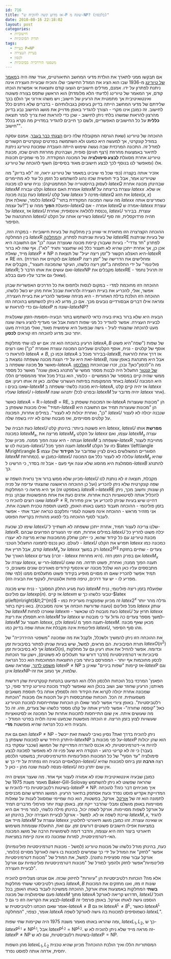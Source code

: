 ```yaml
---
id: 716
title: "אז מדוע קשה להוכיח ש-P שונה מ-NP? (בלכסון)"
date: 2010-08-16 22:18:02
layout: post
categories: 
  - חישוביות
  - תורת הסיבוכיות
tags: 
  - בעיית P=NP
  - בעיית העצירה
  - לכסון
  - משפטי היררכייה בסיבוכיות
---
```

אם תבקשו ממני לתארך את הולדת מדעי המחשב התיאורטיים, אגיד שזה היה ב<a href="http://www.google.com/url?sa=t&amp;source=web&amp;cd=1&amp;ved=0CBcQFjAA&amp;url=http%3A%2F%2Fwww.thocp.net%2Fbiographies%2Fpapers%2Fturing_oncomputablenumbers_1936.pdf&amp;ei=NYppTJ2mDc-fONmQwbgF&amp;usg=AFQjCNHLCPE7ZMMOfz6ZUP2gDQYZGCoxIA&amp;sig2=VkKRrxKmGZBD-j04nHYVFw">מאמר של טיורינג</a> מ-1936 שבו הוא הציג את המודל החישובי שלו והוכיח שבעיית העצירה אינה ניתנת לפתרון על ידו. אמנם, מודלים חישוביים הוצעו קודם ותוצאות אי אפשרות הוכחו קודם, אך המאמר של טיורינג (לדעתי הלא מלומדת) הוא הראשון שתפס בצורה פשוטה ואינטואיטיבית אך מתמטית את הרעיון של חישוב; ויש משהו אירוני אך הולם בכך שלידתם של מדעי המחשב הייתה בדיוק בעיסוק בגבולותיהם - בדברים שלא ניתנים כלל לחישוב. זה כמובן אינו מקרי - הצורך להגדיר באופן מדוייק את מושג החישוב נבע בדיוק מהרצון להראות שמשהו בלתי ניתן לחישוב - שכן כדי להראות זאת צריך לומר תוצאה <strong>כללית</strong> על כל החישובים האפשריים, ולשם כך חייבים להגדיר במדוייק מה נקרא בכלל "חישוב".

ההוכחה של טיורינג (שאת הגרסה המקובלת שלה כיום <a href="http://www.gadial.net/?p=65">הצגתי כבר בעבר</a>. אמנם עסקה במודל קונקרטי, אך למעשה היא כמעט ולא השתמשה בפרטים קונקרטיים הקשורים למודל זה. התכונה המרכזית שבה נעשה שימוש הייתה העובדה שמכונת טיורינג ניתנת לתיאור באמצעות מחרוזת (רצף תווים) סופית, ושבהינתן מחרוזת תווים שכזו, מכונת טיורינג אחרת מסוגלת <strong>לבצע סימולציה</strong> של המכונה המקודדת. כל מי שמקיים תכונות אלו (ומאפשר לנו בנוסף לכך לבצע חישובים מאוד בסיסיים) חשוף להוכחה של טיורינג.

אזכיר אותה בקצרה (כפי שכל מי שיביט במאמר של טיורינג יראה, זה "לא בדיוק" מה שטיורינג אמר, אבל ביד חופשית שכזו נהוג להשתמש כל הזמן כל עוד לא מתיימרים לעסוק בהיסטוריה של המתמטיקה): נניח שיש לנו מכונה $latex Q$ שבהינתן מכונה אחרת $latex M$ וקלט עבורה $latex x$ אומרת האם $latex M$ עוצרת בריצתה על $latex x$ או שלא. כעת נבנה מכונה $latex U$ שעל קלט $latex x$ מזינה ל-$latex Q$ את הזוג $latex \left(x,x\right)$ (כלומר, שואלת את $latex Q$ "מה עושה המכונה המקודדת בתור $latex x$ כשמריצים אותה על עצמה?") ופועלת <strong>הפוך</strong> ממה ש-$latex Q$ אמרה - אם $latex Q$ אמרה ש-$latex x$ עוצרת על $latex x$, אז $latex U$ נכנסת ללולאה אינסופית; ואחרת, $latex U$ עוצרת. בבירור ההתנהגות של $latex U$ כשיריצו אותה על הקלט $latex U$ תהיה פרדוקסלית, וזה סוף הסיפור.

ההוכחה הקצרצרה הזו מתארת אי שוויון בין מחלקות של בעיות חישוביות - במקרה הזה, בין המחלקה $latex \mbox{R}$ של בעיות שניתנות לפתרון, ו<a href="http://www.gadial.net/?p=60">המחלקה</a> $latex \mbox{RE}$ של בעיות שניתנות לפתרון "חד צדדי"- בעיות שעבורן קיימת מכונה שעוצרת ועונה "כן" אם התשובה היא אכן כן, אך אחרת ייתכן שהיא לא תעצור כלל (או שתעצור ותגיד "לא"). אף שזה לא ברור מייד, שאלת $latex \mbox{P} \ne \mbox{NP}$ היא האנלוג הקשור ל"זמן ריצה יעיל" של תוצאת ה-$latex \mbox{R}\ne\mbox{RE}$ הזו. (אם לוקחים את הגדרת $latex \mbox{P}$ ומחלישים את הדרישה של "זמן ריצה פולינומי" על ידי החלפתה ב"זמן ריצה כלשהו, העיקר שהמכונה תעצור", מקבלים את $latex \mbox{R}$; ואם עושים את אותו הדבר ל-$latex \mbox{NP}$ מקבלים את $latex \mbox{RE}$ - זה תרגיל נחמד שאולי גם אדבר עליו פעם בבלוג).

ההוכחה הזו מחוכמת למדי - במקום לנסות ולתפוס את כל הדרכים האפשריות שבהן אפשר, אולי, להכריע את בעיית העצירה ולהראות שבכל אחת מהן יש כשל כלשהו, ההוכחה הזו הולכת בדלת האחורית - היא מניחה שאפשר להכריע את בעיית העצירה, ומראה אילו דברים אבסורדיים נובעים מכך. אם כן, מדוע לא ניתן להשתמש בהוכחה הזו גם כדי להראות ש-$latex \mbox{P}$ שונה מ-$latex \mbox{NP}$?

הבעיה היא שלא ברור באיזו בעיה כדאי להשתמש בתור הבעיה-חסומת-הזמן שאנלוגית לבעיית העצירה. אפשר להגדיר כל מני שפות דומות אבל אני מעדיף להציג גישה שונה מעט להוכחה שהצגתי לעיל - גישה שבפועל היא שימושית מאוד, ואולי מבהירה מעט יותר טוב מדוע להוכחה הזו קוראים <strong>לכסון</strong>.

הרעיון בהוכחה הוא זה: אם יש לנו שתי מחלקות $latex A,B$ של שפות ("שפה"היא פשוט אוסף של קלטים - נניח, אוסף הקלטים שעליהם המכונה עוצרת ואומרת "כן") ואנו רוצים להראות כי $latex A\ne B$, וכמו כן $latex A$ בבירור מוכל ב-$latex B$, אז דרך אחת להראות זאת היא על ידי הצגת מכונה ששפתה נמצאת ב-$latex B$, אבל היא מתנהגת באופן שונה מאשר <strong>כל</strong> מכונה ששפתה ב-$latex A$. מה ה"לכסון"כאן? ובכן, זכרו שבהוכחת <a href="http://www.gadial.net/?p=52">האלכסון של קנטור</a> התעלול היה לבנות מספר ממשי ש"מתנהג באופן שונה" מאשר כל מספר ממשי שהיה קיים במספור של הממשיים - כלומר, הוא נבדל מכל אחד מהמספרים הללו באחד מהמקומות בפיתוח העשרוני שלהם. כאן זה אותו רעיון: אם $latex U$ היא המכונה שאנו בונים ו-$latex M$ היא מכונה כלשהי ששפתה ב-$latex A$, אז יהיה קיים קלט $latex x$ שעליו $latex U$ ו-$latex M$ יתנהגו שונה (ובפרט לכל $latex M$ יהיה מדובר על $latex x$ אחר).

כאשר $latex A=\mbox{R}$ ו-$latex B=\mbox{RE}$, אז המכונות ששפתן ב-$latex A$ הן "מכונות שעוצרות תמיד" ואילו מכונות ששפתן ב-$latex B$ הן "מכונות שעוצרות תמיד אם התשובה היא "כן", ואחרת יכולות לא לעצור". במילים אחרות, המכונה $latex U$ שנבנה יכולה לא לעצור על קלטים מסויימים, ואז מובטח שהם לא יהיו בשפה שלה.

כעת הבניה של $latex U$ היא פשוטה ביותר: בהינתן קלט $latex x$, $latex U$ <strong>מפרשת</strong> אותו כמכונה $latex M_{x}$, מריצה את $latex M_{x}$ על הקלט $latex x$ עצמו, ואם $latex M_{x}$ עצרה וענתה - היא עונה הפוך ממנה. מכיוון שכל $latex M$ ששפתה ב-$latex \mbox{R}$ מחוייבת לעצור, מובטח לנו ש-$latex U$ תענה הפוך מכל $latex M$ כזו על הקלט $latex \left\langle M\right\rangle $ עצמו (הסוגריים המשולשים באים לציין שמדובר על <strong>הקידוד</strong> של $latex M$ כמחרוזת). כמובן ש-$latex U$ עלולה לא לעצור כלל אם המכונה $latex M_{x}$ שהיא מסמלצת היא מהסוג שלא עונה אף פעם - אבל זה בסדר, כי הרשינו ל-$latex B$ להתנהג כך.

מכיוון שלא ממש ברור איך נראית השפה ש-$latex U$ מקבלת, תוצאה זו לא נותנת לנו שפה קונקרטית שלא ניתן להכריע (ועל כן ההוכחה הראשונה שהצגתי עדיפה על פניה באספקט זה) אך היא מראה כי המחלקות $latex \mbox{R}$ ו-$latex \mbox{RE}$ הן שונות; וחשוב מכך, ניתן להכליל אותה לסיטואציות רבות אחרות. אדגים כעת את אחת מהפשוטות שבהן: נניח שאנו רוצים להוכיח כי $latex \mbox{P} \ne \mbox{R}$, דהיינו שיש בעיות שניתן להכריע אך אינן פתירות בזמן פולינומי - ההוכחה תעבוד כמעט באותו האופן, למעט תוספת טכנית חשובה אחת. אני מזהיר מראש - ההוכחה אינה פשוטה לגמרי וחלקכם כנראה יאבד אותי - אפשר לעבור לסוף ההוכחה בלי לפגוע מהותית בקריאת הפוסט.

שימו לב שכעת $latex U$ שלנו צריכה לעצור תמיד, אחרת ייתכן ששפתה לא תשתייך ל-$latex \mbox{R}$. במילים אחרות, תמו ימי הנעורים הפרועים שבהם $latex U$ יכלה פשוט להריץ כל מכונת טיורינג עם כל קידוד שהוא, כי ייתכן שחלק מהמכונות שהיא מריצה לא יעצרו לעולם. כאן נכנס לתמונה התעלול הטכני - $latex U$ תפרש את הקלט $latex x$ כמכונה כמו קודם, אבל תריץ את $latex M_{x}$ על $latex x$ רק במשך $latex 2^{\left\|x\right\|}$ צעדים - שתיים בחזקת האורך של $latex x$ צעדים (זכרו - $latex x$ היא מחרוזת). אם בפרק הזמן הזה $latex M_{x}$ עצרה על $latex x$, הרי ש-$latex U$ תענה הפוך ממנה; ואחרת, פשוט תדחה. מה שאנו מתבססים עליו כאן הוא שלכל מכונה יש אינסוף קידודים מאורכים שונים ומשונים, כי תמיד אפשר להכריז שאם תו מסויים מופיע בקידוד פשוט מתעלמים ממנו (למי שזה מפריע לו - יש עוד דרכים, טיפה פחות אלגנטיות, לעקוף את הבעיה הזו).

כעת מגיע החלק המסובך - נניח שיש מכונה $latex M$ שפועלת בזמן ריצה פולינומי, נניח עם פולינום $latex p\left(n\right)$. אז קיים $latex m$ טבעי כלשהו כך ש-$latex p\left(m\right)&lt;2^{m}$ - זה מכיוון שפונקציה מעריכית כמו $latex 2^{x}$ גדלה מהר יותר מכל פולינום (טענה שדורשת הוכחה אך אינה מסובכת). בואו ניקח בתור $latex x$ עותק של $latex M$ שאורכו לפחות $latex m$ - כעת מובטח לנו שכאשר $latex U$ תרוץ על $latex x$ היא תסמלץ את ריצת $latex M$ על $latex x$ למשך מספר צעדים כה גדול עד כי מובטח ש-$latex M$ תעצור על $latex x$, ולכן $latex U$ תענה הפוך מ-$latex M$. מכאן שאף מכונה פולינומית אינה מקבלת את אותה שפה בדיוק כמו $latex U$, וזהו סוף הסיפור.

את ההוכחה הזו ניתן להמשיך ולשכלל, ולקבל את מה שמכונה "משפטי ההיררכייה" של תורת הסיבוכיות. הם מראים, למשל, שיש בעיות שניתן לפתור בסיבוכיות זמן $latex O\left(n^{2}\right)$ אך לא בסיבוכיות זמן $latex O\left(n\right)$, וכדומה. אפשר להחיל את אותו רעיון גם על מחלקות סיבוכיות אי דטרמיניסטיות (הדבר דורש עוד תעלולים לא פשוטים), וישנן עוד הוכחות לכסון מחוכמות אף יותר - המפורסם ביותר מבין התוצאות המחוכמות הוא ככל הנראה <a href="http://en.wikipedia.org/wiki/NP-Intermediate">משפט לדנר</a>, שמראה שאם $latex \mbox{P} \ne \mbox{NP}$ אז קיימות "שפות ביניים" שאינן ב-$latex \mbox{P}$ וגם אינן $latex \mbox{NP}$-שלמות, אך נעזוב את זה.

הפאנץ' המרכזי בכל הוכחות הלכסון הללו הוא המיעוט בהנחות קונקרטיות שהן דורשות מאיתנו; הרעיון שחוזר שוב ושוב בכולן הוא שאפשר לקודד מכונת טיורינג קידוד סופי, כך שמכונה אחרת יכולה לקרוא את הקידוד הזה ולסמלץ אותה בלי תוספת משאבים משמעותית. זה הכל. הוכחות שמתבססות רק על תכונות אלו מכונות "הוכחות רלטביסטיות". באופן ציורי אפשר לומר שאלו הן הוכחות שמתייחסות למכונת הטיורינג כאל "קופסה שחורה"- אפשר להריץ אותה על קלט מספר כלשהו של צעדים, וזהו. זה כל מה שעושים איתה. אין שום התייחסות לתכונות אחרות של המכונה או לסיטואציות שעשויות לצוץ בזמן הריצה. זו הוכחה מופשטת שכמעט ואינה תלויה בפרטי המודל - והבעיה היא ככל הנראה שהיא מופשטת <strong>מדי</strong>.

האם גם את $latex \mbox{P} \ne \mbox{NP}$ ניתן להוכיח בדרך זאת? נסיון נאיבי לעשות זאת ייכשל - היתרון היחיד שיש למכונות ששפתן ב-$latex \mbox{NP}$ על פני מכונות ב-$latex \mbox{P}$ הוא שהן יכולות להיות אי-דטרמיניסטיות; לא אכנס להגדרה המדוייקת של המושג (שכבר עסקתי בה בעבר) כי זה לא קריטי כרגע - הנקודה היא שעל פניו זה לא מאפשר למכונה לבצע סימולציה "עד הסוף" של כל המכונות הפולינומיות הדטרמיניסטיות; במשפטי הלכסון הקלאסיים הבעיה הזו נפתרת על ידי כך ש-$latex U$ רצה <strong>הרבה</strong> זמן ביחס למכונות שהיא מנסה לענות שונה מהן - כאן ל-$latex U$ אין שום יתרון כזה.

כמובן שבעיה אינטואיטיבית שכזו לא אמורה לעצור אף אחד. מה שעצר אנשים היה מאמר משנת 1975 של Baker-Gill-Solovay שהראה שפשוט לא ניתן להשתמש בשיטות רלטביסטיות כדי להוכיח ש-$latex \mbox{P} \ne \mbox{NP}$. איך מוכיחים דבר כזה? להוכחה המדוייקת אקדיש פוסט נפרד וכעת אסתפק בתיאור הרעיון. המושג החדש שהם מכניסים לתמונה הוא זה של <a href="http://he.wikipedia.org/wiki/%D7%90%D7%95%D7%A8%D7%A7%D7%9C_%28%D7%9E%D7%93%D7%A2%D7%99_%D7%94%D7%9E%D7%97%D7%A9%D7%91%29">אורקל</a>. אורקל, בפשטות, הוא כוח שמיימי שמסוגל לענות על שאלות מסויימות באופן מושלם ומבלי שהדבר ייקח זמן. באופן קצת יותר פורמלי מדברים תמיד על אורקל לשפות מסויימות. אורקל לשפה יכול, בהינתן מילה כלשהי, לומר מייד אם היא שייכת לשפה או לא. למשל - אורקל לבעיית העצירה יכול, בהינתן זוג $latex M,x$, להגיד מייד אם $latex M$ עוצרת על $latex x$ או שאינה עוצרת. זהו כמובן מושג תיאורטי לחלוטין; במציאות אפילו חישובים פשוטים דורשים זמן. עם זאת, התועלת שצומחת משימוש תיאורטי ביצור הזה היא עצומה, והדבר דומה לשימושיות הרבה של מושג המכונה האי-דטרמיניסטית, למרות שמכונה כזו אינה קיימת במציאות.

כעת, בהינתן מודל כלשהו של מכונות טיורינג (למשל - מכונות דטרמיניסטיות פולינומיות) אפשר "לחזק" את המודל על ידי כך שמרשים למכונות בו גישה לאורקל מסויים (כלומר, אורקל עבור שפה ספציפית נתונה). למשל, את המודל של "מכונות דטרמיניסטיות פולינומיות"אפשר לחזק ולהפוך למודל של "מכונות דטרמיניסטיות פולינומיות עם אורקל לבעיית העצירה".

אלא מה? הוכחות רלטיביסטיות הן "עיוורות" לחיזוק שכזה. אם אנחנו מצליחים להוכיח באופן רלטיביסטי ששתי מחלקות $latex A,B$ שונות זו מזו, ואנו מחזקים את המכונות <strong>בשתי</strong> המחלקות באמצעות אותו אורקל, ההוכחה ממשיכה לעבוד באותו האופן; בכל פעם שסימולציה של מכונה $latex M$ מתוך $latex A$ תדרוש קריאה לאורקל, $latex U$ תוכל לבצע את הקריאה הזו כי גם ל-$latex B$ הוספנו גישה לאותו אורקל. באופן פורמלי זה אומר שאם הוכחנו רלטיביסטית ש-$latex A\ne B$ אז גם $latex A^{L}\ne B^{L}$, כאשר $latex A^{L}$ אומר, כצפוי, "המחלקה $latex A$ כשמוסיפים למכונות בה גישה לאורקל לשפה $latex L$".

ומה שהראו באותו מאמר משנת 1975 היה שקיימות שתי שפות, $latex L_{1},L_{2}$, כך ש-$latex \mbox{P}^{L_{1}}\ne\mbox{NP}^{L_{1}}$, אבל $latex \mbox{P}^{L_{2}}=\mbox{NP}^{L_{2}}$. זה מראה מייד שלא ניתן להוכיח לא ש-$latex \mbox{P}\ne\mbox{NP}$ בשיטות רלטביסטיות, וגם לא ש-$latex \mbox{P}=\mbox{NP}$.

מהן השפות $latex L_{1},L_{2}$ המסתוריות הללו ואיך הולכת ההוכחה? מכיוון שהיא טכנית יחסית, אדחה אותה לפוסט נפרד.
